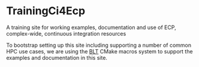 # TrainingCi4Ecp

A training site for working examples, documentation and use of ECP, complex-wide, continuous integration resources

To bootstrap setting up this site including supporting a number of common HPC use cases, we are using the
[BLT](https://github.com/LLNL/blt) CMake macros system to support the examples and documentation in this site.

